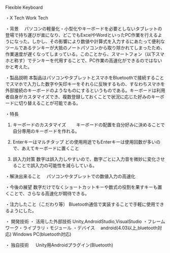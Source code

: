﻿Flexible Keyboard

・X Tech
 Work Tech

・背景
　パソコンの軽量化・小型化やキーボードを必要としないタブレットの登場で持ち運びが楽になり、どこでもExcelやWordといったPC作業を行えるようになった。しかし、その影響により数値や計算式を入力するにあたって便利なツールであるテンキーが大抵のノートパソコンから取り除かれてしまったため、作業速度が遅くなってしまっている。このことから、スマートフォン（以下スマホと称す）でテンキーを代用することで、PC作業の高速化ができるのではないかと考えた。

・製品説明
本製品はパソコンやタブレットとスマホをBluetoothで接続することでスマホで入力した数字や矢印キーをそれらに反映するもの、すなわちスマホを外部接続のキーボードのようなものにするというものである。キーボードは利用者自身がカスタマイズでき、複数登録しておくことで状況に応じた好みのキーボードに切り替えることが可能である。

・特長
1. キーボードのカスタマイズ
　　キーボードの配置を自分好みに決めることで自分専用のキーボードを作れる。

2. Enterキーはマルチタップ
   どの使用用途でもEnterキーは使用回数が多いので、あえてキーボードに置くこと
3. 誤入力対策
数字は誤入力しやすいので、数字ごとに入力音を微妙に変化させることで誤入力の可能性を減らしている。

・解決出来ること
　パソコンやタブレットでの数値入力の高速化

・今後の展望
数字だけでなくショートカットキーや数式の役割を果すキーも置くことで、さらなる高速化が期待できる。

・注力したこと（こだわり等）
 Bluetooth通信で実装することで手軽に使用できるようにした。

・ 開発技術
・ 活用した外部技術
   Unity,AndroidStudio,VisualStudio
・フレームワーク・ライブラリ・モジュール
・デバイス
　android(4.03以上,bluetooth対応)
   Windows PC(bluetooth対応)

・ 独自技術
　 Unity用Androidプラグイン(Bluetooth)
   
